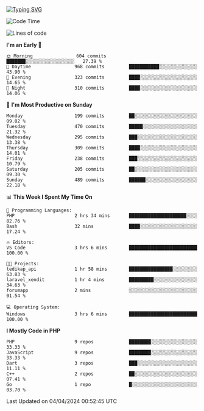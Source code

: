 [![Typing SVG](https://readme-typing-svg.demolab.com?font=Fira+Code&pause=1000&color=F7F7F7&random=false&width=435&lines=Hi+%F0%9F%91%8B%2C+I'm+Rafiu+Sidqi;Junior+Backend+Developer)](https://git.io/typing-svg)
<!--START_SECTION:waka-->
![Code Time](http://img.shields.io/badge/Code%20Time-182%20hrs%203%20mins-blue)

![Lines of code](https://img.shields.io/badge/From%20Hello%20World%20I%27ve%20Written-792.6%20thousand%20lines%20of%20code-blue)

**I'm an Early 🐤** 

```text
🌞 Morning                604 commits         ███████░░░░░░░░░░░░░░░░░░   27.39 % 
🌆 Daytime                968 commits         ███████████░░░░░░░░░░░░░░   43.90 % 
🌃 Evening                323 commits         ████░░░░░░░░░░░░░░░░░░░░░   14.65 % 
🌙 Night                  310 commits         ████░░░░░░░░░░░░░░░░░░░░░   14.06 % 
```
📅 **I'm Most Productive on Sunday** 

```text
Monday                   199 commits         ██░░░░░░░░░░░░░░░░░░░░░░░   09.02 % 
Tuesday                  470 commits         █████░░░░░░░░░░░░░░░░░░░░   21.32 % 
Wednesday                295 commits         ███░░░░░░░░░░░░░░░░░░░░░░   13.38 % 
Thursday                 309 commits         ████░░░░░░░░░░░░░░░░░░░░░   14.01 % 
Friday                   238 commits         ███░░░░░░░░░░░░░░░░░░░░░░   10.79 % 
Saturday                 205 commits         ██░░░░░░░░░░░░░░░░░░░░░░░   09.30 % 
Sunday                   489 commits         ██████░░░░░░░░░░░░░░░░░░░   22.18 % 
```


📊 **This Week I Spent My Time On** 

```text
💬 Programming Languages: 
PHP                      2 hrs 34 mins       █████████████████████░░░░   82.76 % 
Bash                     32 mins             ████░░░░░░░░░░░░░░░░░░░░░   17.24 % 

🔥 Editors: 
VS Code                  3 hrs 6 mins        █████████████████████████   100.00 % 

🐱‍💻 Projects: 
tedikap_api              1 hr 58 mins        ████████████████░░░░░░░░░   63.83 % 
laravel_xendit           1 hr 4 mins         █████████░░░░░░░░░░░░░░░░   34.63 % 
forumapp                 2 mins              ░░░░░░░░░░░░░░░░░░░░░░░░░   01.54 % 

💻 Operating System: 
Windows                  3 hrs 6 mins        █████████████████████████   100.00 % 
```

**I Mostly Code in PHP** 

```text
PHP                      9 repos             ████████░░░░░░░░░░░░░░░░░   33.33 % 
JavaScript               9 repos             ████████░░░░░░░░░░░░░░░░░   33.33 % 
Dart                     3 repos             ███░░░░░░░░░░░░░░░░░░░░░░   11.11 % 
C++                      2 repos             ██░░░░░░░░░░░░░░░░░░░░░░░   07.41 % 
Go                       1 repo              █░░░░░░░░░░░░░░░░░░░░░░░░   03.70 % 
```




 Last Updated on 04/04/2024 00:52:45 UTC
<!--END_SECTION:waka-->
